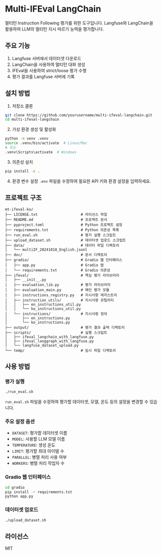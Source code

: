 # Multi-IFEval LangChain

멀티턴 Instruction Following 평가를 위한 도구입니다. 
Langfuse와 LangChain을 활용하여 LLM의 멀티턴 지시 따르기 능력을 평가합니다.

## 주요 기능

1. Langfuse 서버에서 데이터셋 다운로드
2. LangChain을 사용하여 멀티턴 대화 생성
3. IFEval을 사용하여 strict/loose 평가 수행
4. 평가 결과를 Langfuse 서버에 기록

## 설치 방법

1. 저장소 클론
```bash
git clone https://github.com/yourusername/multi-ifeval-langchain.git
cd multi-ifeval-langchain
```

2. 가상 환경 생성 및 활성화
```bash
python -m venv .venv
source .venv/bin/activate  # Linux/Mac
# 또는
.venv\Scripts\activate  # Windows
```

3. 의존성 설치
```bash
pip install -e .
```

4. 환경 변수 설정
`.env` 파일을 수정하여 필요한 API 키와 환경 설정을 입력하세요.

## 프로젝트 구조

```
mt-ifeval-ko/
├── LICENSE.txt                    # 라이선스 파일
├── README.md                      # 프로젝트 문서
├── pyproject.toml                 # Python 프로젝트 설정
├── requirements.txt               # Python 의존성 목록
├── run_eval.sh                    # 평가 실행 스크립트
├── upload_dataset.sh              # 데이터셋 업로드 스크립트
├── data/                          # 데이터 파일 디렉토리
│   └── multiIF_20241018_English.jsonl
├── doc/                           # 문서 디렉토리
├── gradio/                        # Gradio 웹 인터페이스
│   ├── app.py                     # Gradio 앱
│   └── requirements.txt           # Gradio 의존성
├── ifeval/                        # 핵심 평가 라이브러리
│   ├── __init__.py
│   ├── evaluation_lib.py          # 평가 라이브러리
│   ├── evaluation_main.py         # 메인 평가 모듈
│   ├── instructions_registry.py   # 지시사항 레지스트리
│   ├── instruction_utils/         # 지시사항 유틸리티
│   │   ├── en_instructions_util.py
│   │   └── ko_instructions_util.py
│   └── instructions/              # 지시사항 정의
│       ├── en_instructions.py
│       └── ko_instructions.py
├── output/                        # 평가 결과 출력 디렉토리
├── scripts/                       # 실행 스크립트
│   ├── ifeval_langchain_with_langfuse.py
│   ├── ifeval_langgraph_with_langfuse.py
│   └── langfuse_dataset_upload.py
└── temp/                          # 임시 파일 디렉토리
```

## 사용 방법

### 평가 실행

```bash
./run_eval.sh
```

`run_eval.sh` 파일을 수정하여 평가할 데이터셋, 모델, 온도 등의 설정을 변경할 수 있습니다.

### 주요 설정 옵션

- `DATASET`: 평가할 데이터셋 이름
- `MODEL`: 사용할 LLM 모델 이름
- `TEMPERATURE`: 생성 온도
- `LIMIT`: 평가할 최대 아이템 수
- `PARALLEL`: 병렬 처리 사용 여부
- `WORKERS`: 병렬 처리 작업자 수

### Gradio 웹 인터페이스

```bash
cd gradio
pip install -r requirements.txt
python app.py
```

### 데이터셋 업로드

```bash
./upload_dataset.sh
```

## 라이선스

MIT
